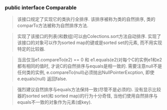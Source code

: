 ### public interface Comparable<T>

> 该接口规定了实现它的类执行全排序. 该排序被称为类的自然排序, 类的comparTo方法被称为自然排序方法.

> 实现了该接口的列表(和数组)可以由Colections.sort方法自动排序. 实现了该接口的对象可以作为sorted map的键或是sorted set的元素, 而不用实现特定的比较器.

> 当且仅当e1.compareTo(e2) == 0 和 e1.equals(e2)对每个C的实例e1和e2都有相同的值时, 才说C的自然排序与equals是相一致的. 需要注意null不是任何类的实例, e.compareTo(null)必须抛出NullPointerExcption, 即使e.equals(null) 返回false.

> 强烈建议自然排序与equals方法保持一致(尽管不是必须的). 没有显示比较器的sorted set(和 sorted map)的行为十分奇怪, 当他们使用自然排序与equals不一致的对象作为元素(或key). 